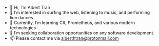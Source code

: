 - 👋 Hi, I’m Albert Tran
- 👀 I’m interested in surfing the web, listening to music, and performing lion dances
- 🌱 Currently, I’m learning C#, Prometheus, and various modern technologies
- 💞️ I’m seeking collaboration opportunities on any software development.
- 📫 Please contact me via alberthtran@protonmail.com


  
